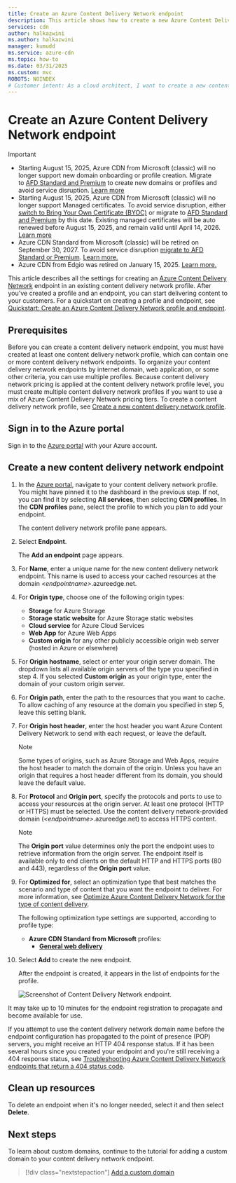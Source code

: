 ```yaml
---
title: Create an Azure Content Delivery Network endpoint
description: This article shows how to create a new Azure Content Delivery Network endpoint, including advanced settings.
services: cdn
author: halkazwini
ms.author: halkazwini
manager: kumudd
ms.service: azure-cdn
ms.topic: how-to
ms.date: 03/31/2025
ms.custom: mvc
ROBOTS: NOINDEX
# Customer intent: As a cloud architect, I want to create a new content delivery network endpoint, so that I can efficiently deliver content to users and optimize performance based on different scenarios and content types.
---
```


# Create an Azure Content Delivery Network endpoint

> [!IMPORTANT]
> - Starting August 15, 2025, Azure CDN from Microsoft (classic) will no longer support new domain onboarding or profile creation. Migrate to [AFD Standard and Premium](/azure/cdn/migrate-tier?toc=%2Fazure%2Ffrontdoor%2Ftoc.json) to create new domains or profiles and avoid service disruption. [Learn more](https://azure.microsoft.com/updates?id=498522)
> - Starting August 15, 2025, Azure CDN from Microsoft (classic) will no longer support Managed certificates. To avoid service disruption, either [switch to Bring Your Own Certificate (BYOC)](/azure/cdn/cdn-custom-ssl?toc=%2Fazure%2Ffrontdoor%2Ftoc.json&tabs=option-1-default-enable-https-with-a-cdn-managed-certificate) or migrate to [AFD Standard and Premium](/azure/cdn/migrate-tier?toc=%2Fazure%2Ffrontdoor%2Ftoc.json) by this date. Existing managed certificates will be auto renewed before August 15, 2025, and remain valid until April 14, 2026. [Learn more](https://azure.microsoft.com/updates?id=498522)
> - Azure CDN Standard from Microsoft (classic) will be retired on September 30, 2027. To avoid service disruption ⁠[migrate to AFD Standard or Premium](/azure/cdn/migrate-tier). ⁠[Learn more.](https://azure.microsoft.com/updates?id=Azure-CDN-Standard-from-Microsoft-classic-will-be-retired-on-30-September-2027)
> - Azure CDN from Edgio was retired on January 15, 2025. ⁠[Learn more.](/previous-versions/azure/cdn/edgio-retirement-faq?toc=%2Fazure%2Ffrontdoor%2FTOC.json)

This article describes all the settings for creating an [Azure Content Delivery Network](cdn-overview.md) endpoint in an existing content delivery network profile. After you've created a profile and an endpoint, you can start delivering content to your customers. For a quickstart on creating a profile and endpoint, see [Quickstart: Create an Azure Content Delivery Network profile and endpoint](cdn-create-new-endpoint.md).

## Prerequisites

Before you can create a content delivery network endpoint, you must have created at least one content delivery network profile, which can contain one or more content delivery network endpoints. To organize your content delivery network endpoints by internet domain, web application, or some other criteria, you can use multiple profiles. Because content delivery network pricing is applied at the content delivery network profile level, you must create multiple content delivery network profiles if you want to use a mix of Azure Content Delivery Network pricing tiers. To create a content delivery network profile, see [Create a new content delivery network profile](cdn-create-new-endpoint.md#create-a-new-cdn-profile).

## Sign in to the Azure portal

Sign in to the [Azure portal](https://portal.azure.com) with your Azure account.

<a name='create-a-new-cdn-endpoint'></a>

## Create a new content delivery network endpoint

1. In the [Azure portal](https://portal.azure.com), navigate to your content delivery network profile. You might have pinned it to the dashboard in the previous step. If not, you can find it by selecting **All services**, then selecting **CDN profiles**. In the **CDN profiles** pane, select the profile to which you plan to add your endpoint.

    The content delivery network profile pane appears.

2. Select **Endpoint**.

    The **Add an endpoint** page appears.

3. For **Name**, enter a unique name for the new content delivery network endpoint. This name is used to access your cached resources at the domain *\<endpointname>*.azureedge.net.

4. For **Origin type**, choose one of the following origin types:
   - **Storage** for Azure Storage
   - **Storage static website** for Azure Storage static websites
   - **Cloud service** for Azure Cloud Services
   - **Web App** for Azure Web Apps
   - **Custom origin** for any other publicly accessible origin web server (hosted in Azure or elsewhere)

5. For **Origin hostname**, select or enter your origin server domain. The dropdown lists all available origin servers of the type you specified in step 4. If you selected **Custom origin** as your origin type, enter the domain of your custom origin server.

6. For **Origin path**, enter the path to the resources that you want to cache. To allow caching of any resource at the domain you specified in step 5, leave this setting blank.

7. For **Origin host header**, enter the host header you want Azure Content Delivery Network to send with each request, or leave the default.

   > [!NOTE]
   > Some types of origins, such as Azure Storage and Web Apps, require the host header to match the domain of the origin. Unless you have an origin that requires a host header different from its domain, you should leave the default value.
   >

8. For **Protocol** and **Origin port**, specify the protocols and ports to use to access your resources at the origin server. At least one protocol (HTTP or HTTPS) must be selected. Use the content delivery network-provided domain (*\<endpointname>*.azureedge.net) to access HTTPS content.

   > [!NOTE]
   > The **Origin port** value determines only the port the endpoint uses to retrieve information from the origin server. The endpoint itself is available only to end clients on the default HTTP and HTTPS ports (80 and 443), regardless of the **Origin port** value.

9. For **Optimized for**, select an optimization type that best matches the scenario and type of content that you want the endpoint to deliver. For more information, see [Optimize Azure Content Delivery Network for the type of content delivery](cdn-optimization-overview.md).

    The following optimization type settings are supported, according to profile type:
    - **Azure CDN Standard from Microsoft** profiles:
       - [**General web delivery**](cdn-optimization-overview.md#general-web-delivery)

1. Select **Add** to create the new endpoint.

    After the endpoint is created, it appears in the list of endpoints for the profile.

   ![Screenshot of Content Delivery Network endpoint.](./media/cdn-create-new-endpoint/cdn-endpoint-success.png)
   


It may take up to 10 minutes for the endpoint registration to propagate and become available for use.

If you attempt to use the content delivery network domain name before the endpoint configuration has propagated to the point of presence (POP) servers, you might receive an HTTP 404 response status. If it has been several hours since you created your endpoint and you're still receiving a 404 response status, see [Troubleshooting Azure Content Delivery Network endpoints that return a 404 status code](cdn-troubleshoot-endpoint.md).

## Clean up resources

To delete an endpoint when it's no longer needed, select it and then select **Delete**.

## Next steps

To learn about custom domains, continue to the tutorial for adding a custom domain to your content delivery network endpoint.

> [!div class="nextstepaction"]
> [Add a custom domain](cdn-map-content-to-custom-domain.md)
